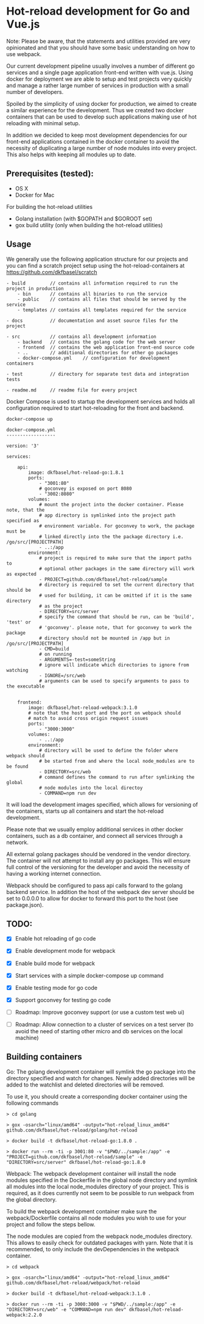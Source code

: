 Hot-reload development for Go and Vue.js
========================================

Note: Please be aware, that the statements and utilities provided are very
opinionated and that you should have some basic understanding on how to use webpack.

Our current development pipeline usually involves a number of different go services
and a single page application front-end written with vue.js. Using docker for
deployment we are able to setup and test projects very quickly and manage a rather large number of services in production with a small number of developers.

Spoiled by the simplicity of using docker for production, we aimed to create a
similar experience for the development. Thus we created two docker containers that can be used to develop such applications making use of hot reloading with minimal setup.

In addition we decided to keep most development dependencies for our front-end
applications contained in the docker container to avoid the necessity of duplicating
a large number of node modules into every project. This also helps with keeping
all modules up to date.


Prerequisites (tested):
-----------------------
- OS X
- Docker for Mac

For building the hot-reload utilities
- Golang installation (with $GOPATH and $GOROOT set)
- gox build utility (only when building the hot-reload utilities)


Usage
-----------------
We generally use the following application structure for our projects and you can
find a scratch project setup using the hot-reload-containers at
https://github.com/dkfbasel/scratch

```
- build         // contains all information required to run the project in production
    - bin       // contains all binaries to run the service
    - public    // contains all files that should be served by the service
    - templates // contains all templates required for the service

- docs          // documentation and asset source files for the project

- src           // contains all development information
    - backend   // contains the golang code for the web server
    - frontend  // contains the web application front-end source code
    - ..        // additional directories for other go packages
    - docker-compose.yml    // configuration for development containers

- test          // directory for separate test data and integration tests

- readme.md     // readme file for every project
```

Docker Compose is used to startup the development services and holds all
configuration required to start hot-reloading for the front and backend.

```
docker-compose up
```

```
docker-compose.yml
------------------

version: '3'

services:

    api:
        image: dkfbasel/hot-reload-go:1.8.1
        ports:
            - "3001:80"
            # goconvey is exposed on port 8080
            - "3002:8080"
        volumes:
            # mount the project into the docker container. Please note, that the
            # app directory is symlinked into the project path specified as
            # environment variable. For goconvey to work, the package must be
            # linked directly into the the package directory i.e. /go/src/[PROJECTPATH]
            - ..:/app
        environment:
            # project is required to make sure that the import paths to
            # optional other packages in the same directory will work as expected
            - PROJECT=github.com/dkfbasel/hot-reload/sample
            # directory is required to set the current directory that should be
            # used for building, it can be omitted if it is the same directory
            # as the project
            - DIRECTORY=src/server
            # specify the command that should be run, can be 'build', 'test' or
            # 'goconvey'. please note, that for goconvey to work the package
            # directory should not be mounted in /app but in /go/src/[PROJECTPATH]
            - CMD=build
            # on running
            - ARGUMENTS=-test=someString
            # ignore will indicate which directories to ignore from watching
            - IGNORE=/src/web
            # arguments can be used to specify arguments to pass to the executable


    frontend:
        image: dkfbasel/hot-reload-webpack:3.1.0
        # note that the host port and the port on webpack should
        # match to avoid cross origin request issues
        ports:
            - "3000:3000"
        volumes:
            - ..:/app
        environment:
            # directory will be used to define the folder where webpack should
            # be started from and where the local node_modules are to be found
            - DIRECTORY=src/web
            # command defines the command to run after symlinking the global
            # node modules into the local directoy
            - COMMAND=npm run dev

```

It will load the development images specified, which allows for versioning
of the containers, starts up all containers and start the hot-reload development.

Please note that we usually employ additional services in other docker containers,
such as a db container, and connect all services through a network.

All external golang packages should be vendored in the vendor directory. The
container will not attempt to install any go packages. This will ensure full
control of the versioning for the developer and avoid the necessity of having
a working internet connection.

Webpack should be configured to pass api calls forward to the golang backend
service. In addition the host of the webpack dev server should be set to 0.0.0.0
to allow for docker to forward this port to the host (see package.json).

TODO:
----
- [x] Enable hot reloading of go code
- [x] Enable development mode for webpack
- [x] Enable build mode for webpack
- [x] Start services with a simple docker-compose up command

- [x] Enable testing mode for go code
- [x] Support goconvey for testing go code

- [ ] Roadmap: Improve goconvey support (or use a custom test web ui)
- [ ] Roadmap: Allow connection to a cluster of services on a test server
(to avoid the need of starting other micro and db services on the local machine)


Building containers
-------------------

Go: The golang development container will symlink the go package into the directory
specified and watch for changes. Newly added directories will be added to the
watchlist and deleted directories will be removed.

To use it, you should create a corresponding docker container using the
following commands

```
> cd golang

> gox -osarch="linux/amd64" -output="hot-reload_linux_amd64" github.com/dkfbasel/hot-reload/golang/hot-reload

> docker build -t dkfbasel/hot-reload-go:1.8.0 .

> docker run --rm -ti -p 3001:80 -v "$PWD/../sample:/app" -e "PROJECT=github.com/dkfbasel/hot-reload/sample" -e "DIRECTORY=src/server" dkfbasel/hot-reload-go:1.8.0
```

Webpack: The webpack development container will install the node modules specified in
the Dockerfile in the global node directory and symlink all modules into the
local node_modules directory of your project. This is required, as it does
currently not seem to be possible to run webpack from the global directory.

To build the webpack development container make sure the webpack/Dockerfile contains
all node modules you wish to use for your project and follow the steps bellow.

The node modules are copied from the webpack node_modules directory. This allows
to easily check for outdated packages with yarn. Note that it is recommended,
to only include the devDependencies in the webpack container.

```
> cd webpack

> gox -osarch="linux/amd64" -output="hot-reload_linux_amd64" github.com/dkfbasel/hot-reload/webpack/hot-reload

> docker build -t dkfbasel/hot-reload-webpack:3.1.0 .

> docker run --rm -ti -p 3000:3000 -v "$PWD/../sample:/app" -e "DIRECTORY=src/web" -e "COMMAND=npm run dev" dkfbasel/hot-reload-webpack:2.2.0

```

